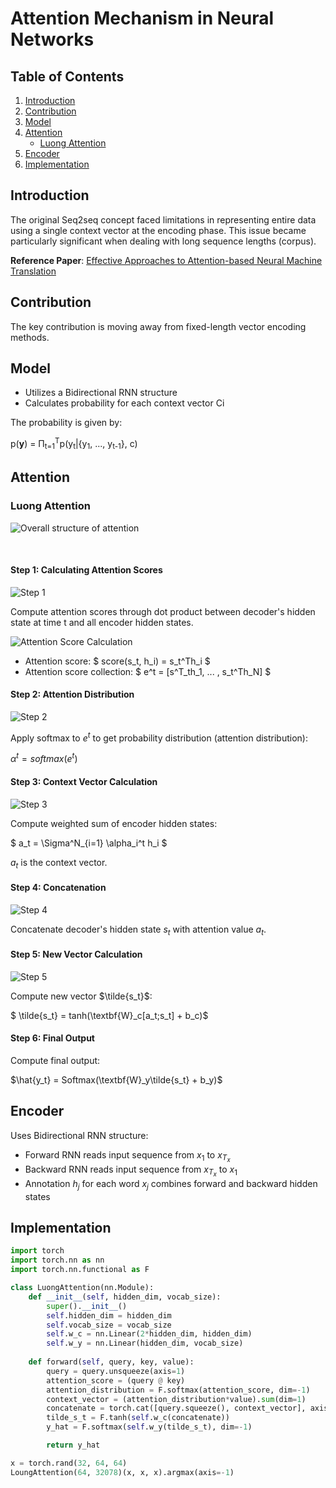 
# Attention Mechanism in Neural Networks

## Table of Contents
1. [Introduction](#introduction)
2. [Contribution](#contribution)
3. [Model](#model)
4. [Attention](#attention)
   - [Luong Attention](#luong-attention)
5. [Encoder](#encoder)
6. [Implementation](#implementation)

## Introduction
The original Seq2seq concept faced limitations in representing entire data using a single context vector at the encoding phase. This issue became particularly significant when dealing with long sequence lengths (corpus).

**Reference Paper**: [Effective Approaches to Attention-based Neural Machine Translation](https://courses.grainger.illinois.edu/cs546/sp2018/Slides/Mar15_Luong.pdf)

## Contribution
The key contribution is moving away from fixed-length vector encoding methods.

## Model
- Utilizes a Bidirectional RNN structure
- Calculates probability for each context vector Ci

The probability is given by:

p(**y**) = Π<sub>t=1</sub><sup>T</sup>p(y<sub>t</sub>|{y<sub>1</sub>, ..., y<sub>t-1</sub>}, c)

## Attention

### Luong Attention

![Overall structure of attention](https://wikidocs.net/images/page/22893/dotproductattention1_final.PNG)

</br>

#### Step 1: Calculating Attention Scores
![Step 1](https://wikidocs.net/images/page/22893/dotproductattention2_final.PNG)

Compute attention scores through dot product between decoder's hidden state at time t and all encoder hidden states.

![Attention Score Calculation](https://wikidocs.net/images/page/22893/i%EB%B2%88%EC%A7%B8%EC%96%B4%ED%85%90%EC%85%98%EC%8A%A4%EC%BD%94%EC%96%B4_final.PNG)

- Attention score: $ score(s_t, h_i) = s_t^Th_i $
- Attention score collection: $ e^t = [s^T_th_1, ... , s_t^Th_N] $

#### Step 2: Attention Distribution
![Step 2](https://wikidocs.net/images/page/22893/dotproductattention3_final.PNG)

Apply softmax to $e^t$ to get probability distribution (attention distribution):

$\alpha^t = softmax(e^t)$

#### Step 3: Context Vector Calculation
![Step 3](https://wikidocs.net/images/page/22893/dotproductattention4_final.PNG)

Compute weighted sum of encoder hidden states:

$ a_t = \Sigma^N_{i=1} \alpha_i^t h_i $

$a_t$ is the context vector.

#### Step 4: Concatenation
![Step 4](https://wikidocs.net/images/page/22893/dotproductattention5_final_final.PNG)

Concatenate decoder's hidden state $s_t$ with attention value $a_t$.

#### Step 5: New Vector Calculation
![Step 5](https://wikidocs.net/images/page/22893/st.PNG)

Compute new vector $\tilde{s_t}$:

$ \tilde{s_t} = tanh(\textbf{W}_c[a_t;s_t] + b_c)$

#### Step 6: Final Output
Compute final output:

$\hat{y_t} = Softmax(\textbf{W}_y\tilde{s_t} + b_y)$

## Encoder
Uses Bidirectional RNN structure:
- Forward RNN reads input sequence from $x_1$ to $x_{T_x}$
- Backward RNN reads input sequence from $x_{T_x}$ to $x_1$
- Annotation $h_j$ for each word $x_j$ combines forward and backward hidden states

## Implementation

```python
import torch
import torch.nn as nn
import torch.nn.functional as F

class LuongAttention(nn.Module):
    def __init__(self, hidden_dim, vocab_size):
        super().__init__()
        self.hidden_dim = hidden_dim
        self.vocab_size = vocab_size
        self.w_c = nn.Linear(2*hidden_dim, hidden_dim)
        self.w_y = nn.Linear(hidden_dim, vocab_size)
    
    def forward(self, query, key, value):
        query = query.unsqueeze(axis=1)
        attention_score = (query @ key)
        attention_distribution = F.softmax(attention_score, dim=-1)
        context_vector = (attention_distribution*value).sum(dim=1)
        concatenate = torch.cat([query.squeeze(), context_vector], axis=-1)
        tilde_s_t = F.tanh(self.w_c(concatenate))
        y_hat = F.softmax(self.w_y(tilde_s_t), dim=-1)

        return y_hat

x = torch.rand(32, 64, 64)
LoungAttention(64, 32078)(x, x, x).argmax(axis=-1)
